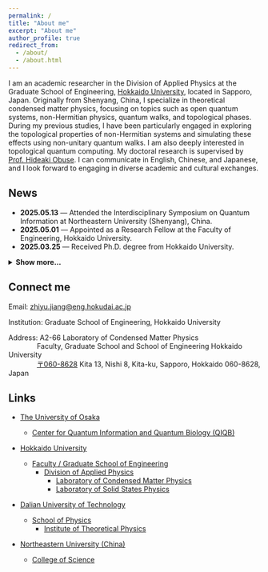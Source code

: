```yaml
---
permalink: /
title: "About me"
excerpt: "About me"
author_profile: true
redirect_from: 
  - /about/
  - /about.html
---
```


I am an academic researcher in the Division of Applied Physics at the Graduate School of Engineering, [Hokkaido University](https://www.hokudai.ac.jp/), located in Sapporo, Japan. Originally from Shenyang, China, I specialize in theoretical condensed matter physics, focusing on topics such as open quantum systems, non-Hermitian physics, quantum walks, and topological phases. During my previous studies, I have been particularly engaged in exploring the topological properties of non-Hermitian systems and simulating these effects using non-unitary quantum walks. I am also deeply interested in topological quantum computing. My doctoral research is supervised by [Prof. Hideaki Obuse](https://researchmap.jp/hideaki.obuse). I can communicate in English, Chinese, and Japanese, and I look forward to engaging in diverse academic and cultural exchanges.

<h2>News</h2>

<ul>
  <li><strong>2025.05.13</strong> — Attended the Interdisciplinary Symposium on Quantum Information at Northeastern University (Shenyang), China.</li>
  <li><strong>2025.05.01</strong> — Appointed as a Research Fellow at the Faculty of Engineering, Hokkaido University.</li>
  <li><strong>2025.03.25</strong> — Received Ph.D. degree from Hokkaido University.</li>
</ul>

<details>
  <summary style="cursor:pointer; font-weight: bold; margin-top: 0.5em;">Show more...</summary>
  <ul>
    <li><strong>2024.12.15</strong> — The News section is now available.</li>
    <!-- 可继续添加更多 -->
  </ul>
</details>

Connect me
------
Email: zhiyu.jiang@eng.hokudai.ac.jp  

Institution: Graduate School of Engineering, Hokkaido University
  
Address: A2-66 Laboratory of Condensed Matter Physics  
&emsp;&emsp;&emsp;&ensp;&nbsp; Faculty, Graduate School and School of Engineering Hokkaido University  
&emsp;&emsp;&emsp;&ensp;&nbsp;  [〒060-8628](https://www.google.com/maps/place/School+of+Engineering,+Hokkaido+University/@43.0759364,141.3414405,19.25z/data=!4m6!3m5!1s0x5f0b29063d6d27df:0x5cd44231aecf611f!8m2!3d43.075825!4d141.3404151!16s%2Fg%2F1tfrrq6c?entry=ttu&g_ep=EgoyMDI0MDkwMi4xIKXMDSoASAFQAw%3D%3D) Kita 13, Nishi 8, Kita-ku, Sapporo, Hokkaido 060-8628, Japan

Links
------
* [The University of Osaka](https://www.osaka-u.ac.jp/ja)
  * [Center for Quantum Information and Quantum Biology (QIQB)](https://qiqb.osaka-u.ac.jp/)
  
* [Hokkaido University](https://www.hokudai.ac.jp/)
  * [Faculty / Graduate School of Engineering](https://www.eng.hokudai.ac.jp/graduate/)
    * [Division of Applied Physics](https://applphys.net/div/)
      * [Laboratory of Condensed Matter Physics](https://subutu-ap.eng.hokudai.ac.jp/index.html)
      * [Laboratory of Solid States Physics](https://ssp-ap.eng.hokudai.ac.jp/)
      
* [Dalian University of Technology](https://www.dlut.edu.cn/)
  * [School of Physics](https://physics.dlut.edu.cn/)
    * [Institute of Theoretical Physics](https://itp.dlut.edu.cn/index.htm)
   
* [Northeastern University (China)](https://www.neu.edu.cn/)
  * [College of Science](http://cos.neu.edu.cn/)
